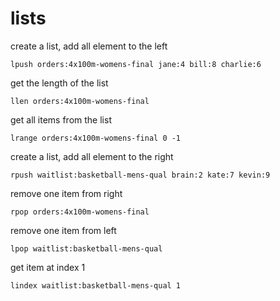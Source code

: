 # lists

create a list, add all element to the left
```redis
lpush orders:4x100m-womens-final jane:4 bill:8 charlie:6
```

get the length of the list
```redis
llen orders:4x100m-womens-final
```

get all items from the list
```redis
lrange orders:4x100m-womens-final 0 -1
```

create a list, add all element to the right
```redis
rpush waitlist:basketball-mens-qual brain:2 kate:7 kevin:9
```

remove one item from right
```redis
rpop orders:4x100m-womens-final
```

remove one item from left
```redis
lpop waitlist:basketball-mens-qual
```

get item at index 1
```redis
lindex waitlist:basketball-mens-qual 1
```

